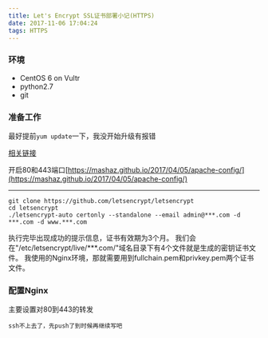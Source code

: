 ```yaml
---
title: Let's Encrypt SSL证书部署小记(HTTPS)
date: 2017-11-06 17:04:24
tags: HTTPS
---
```

### 环境

* CentOS 6 on Vultr
* python2.7
* git

### 准备工作

最好提前``` yum update ```一下，我没开始升级有报错 

[相关链接](https://community.letsencrypt.org/t/certbot-doesnt-work-with-centos-6-could-not-install-os-dependencies-aborting-bootstrap/25171)

开启80和443端口[https://mashaz.github.io/2017/04/05/apache-config/](https://mashaz.github.io/2017/04/05/apache-config/)

---

```
git clone https://github.com/letsencrypt/letsencrypt
cd letsencrypt
./letsencrypt-auto certonly --standalone --email admin@***.com -d ***.com -d www.***.com
```

执行完毕出现成功的提示信息，证书有效期为3个月。
我们会在"/etc/letsencrypt/live/***.com/"域名目录下有4个文件就是生成的密钥证书文件。
我使用的Nginx环境，那就需要用到fullchain.pem和privkey.pem两个证书文件。

### 配置Nginx

主要设置对80到443的转发
```
ssh不上去了，先push了到时候再继续写吧
```

